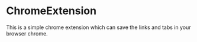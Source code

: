 # ChromeExtension
This is a simple chrome extension which can save the links and tabs in your browser chrome.
